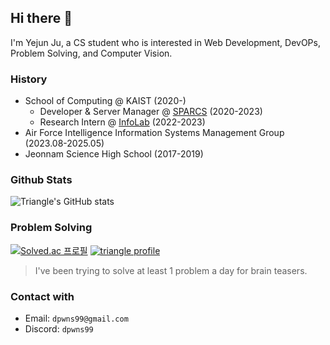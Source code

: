 ## Hi there 👋
I'm Yejun Ju, a CS student who is interested in Web Development, DevOPs, Problem Solving, and Computer Vision.

### History
- School of Computing @ KAIST (2020-)
  -  Developer & Server Manager @ [SPARCS](https://sparcs.org) (2020-2023)
  -  Research Intern @ [InfoLab](https://infolab.kaist.ac.kr) (2022-2023)
- Air Force Intelligence Information Systems Management Group (2023.08-2025.05)
- Jeonnam Science High School (2017-2019)

### Github Stats
![Triangle's GitHub stats](https://github-readme-stats-lyart-one-73.vercel.app/api?username=TriangleYJ&show_icons=true)

### Problem Solving
[![Solved.ac
프로필](http://mazassumnida.wtf/api/v2/generate_badge?boj=dpwns99)](https://solved.ac/dpwns99)
[![triangle profile](http://mazandi.herokuapp.com/api?handle=dpwns99&theme=cold)](https://solved.ac/dpwns99)

> I've been trying to solve at least 1 problem a day for brain teasers.

### Contact with
- Email: `dpwns99@gmail.com`
- Discord: `dpwns99`


<!--
**TriangleYJ/TriangleYJ** is a ✨ _special_ ✨ repository because its `README.md` (this file) appears on your GitHub profile.

Here are some ideas to get you started:

- 🔭 I’m currently working on ...
- 🌱 I’m currently learning ...
- 👯 I’m looking to collaborate on ...
- 🤔 I’m looking for help with ...
- 💬 Ask me about ...
- 📫 How to reach me: ...
- 😄 Pronouns: ...
- ⚡ Fun fact: ...
-->
